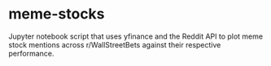 # meme-stocks
Jupyter notebook script that uses yfinance and the Reddit API to plot meme stock mentions across r/WallStreetBets against their respective performance.
